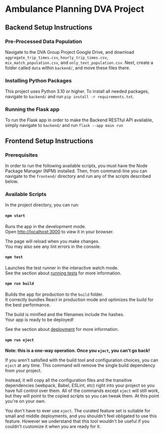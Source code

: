 # Ambulance Planning DVA Project
## Backend Setup Instructions
### Pre-Processed Data Population
Navigate to the DVA Group Project Google Drive, and download `aggregate_trip_times.csv`, `hourly_trip_times.csv`, `mix_match_population.csv`, and `only_text_population.csv`. Next, create a folder called `data` within `backend/`, and move these files there.
### Installing Python Packages
This project uses Python 3.10 or higher. To install all needed packages, navigate to `backend/` and run `pip install -r requirements.txt`.
### Running the Flask app
To run the Flask app in order to make the Backend RESTful API available, simply navigate to `backend/` and run `flask --app main run`

## Frontend Setup Instructions
### Prerequisites
In order to run the following available scripts, you must have the Node Package Manager (NPM) installed. Then, from command-line you can navigate to the `frontend/` directory and run any of the scripts described below.
### Available Scripts

In the project directory, you can run:

#### `npm start`

Runs the app in the development mode.\
Open [http://localhost:3000](http://localhost:3000) to view it in your browser.

The page will reload when you make changes.\
You may also see any lint errors in the console.

#### `npm test`

Launches the test runner in the interactive watch mode.\
See the section about [running tests](https://facebook.github.io/create-react-app/docs/running-tests) for more information.

#### `npm run build`

Builds the app for production to the `build` folder.\
It correctly bundles React in production mode and optimizes the build for the best performance.

The build is minified and the filenames include the hashes.\
Your app is ready to be deployed!

See the section about [deployment](https://facebook.github.io/create-react-app/docs/deployment) for more information.

#### `npm run eject`

**Note: this is a one-way operation. Once you `eject`, you can't go back!**

If you aren't satisfied with the build tool and configuration choices, you can `eject` at any time. This command will remove the single build dependency from your project.

Instead, it will copy all the configuration files and the transitive dependencies (webpack, Babel, ESLint, etc) right into your project so you have full control over them. All of the commands except `eject` will still work, but they will point to the copied scripts so you can tweak them. At this point you're on your own.

You don't have to ever use `eject`. The curated feature set is suitable for small and middle deployments, and you shouldn't feel obligated to use this feature. However we understand that this tool wouldn't be useful if you couldn't customize it when you are ready for it.
